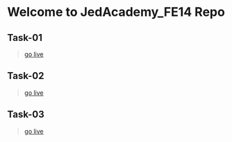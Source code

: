 # Welcome to JedAcademy_FE14 Repo

## Task-01
> [go live](https://jed-academy-tasks.vercel.app/)

## Task-02
> [go live](https://jed-academy-tasks-a2hy.vercel.app/)

## Task-03
> [go live](https://jed-academy-tasks-x3y1.vercel.app/)
